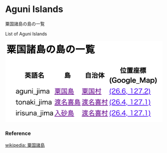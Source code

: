 Aguni Islands 
===============

粟国諸島の島の一覧

List of Aguni Islands 


![aguni islands](https://github.com/ohwada/World_Countries/blob/main/geoPandas/polygon_explode/okinawa/island_list/aguni_islands/screenshots/aguni_islands.png)

### Reference

[wikipedia: 粟国諸島](https://ja.wikipedia.org/wiki/Category:%E7%B2%9F%E5%9B%BD%E8%AB%B8%E5%B3%B6)
